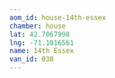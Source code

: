 ```yaml
---
aom_id: house-14th-essex
chamber: house
lat: 42.7067998
lng: -71.1016561
name: 14th Essex
van_id: 038
---
```

